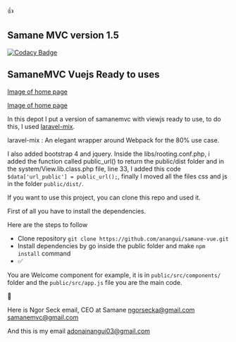 :thumbsup:

## Samane MVC version 1.5

[![Codacy Badge](https://api.codacy.com/project/badge/Grade/0a1ff6b3dc164a09b9ee6f8d15ce00e3)](https://app.codacy.com/app/nangui/samave-vue?utm_source=github.com&utm_medium=referral&utm_content=nangui/samave-vue&utm_campaign=Badge_Grade_Dashboard)

## SamaneMVC Vuejs Ready to uses

[Image of home page](capture_samane_vue_1.png)  

[Image of home page](capture_samane_vue_1.png)  

In this depot I put a version of samanemvc with viewjs ready to use, to do this, I used [laravel-mix](https://laravel-mix.com/).

laravel-mix
: An elegant wrapper around Webpack for the 80% use case.

I also added bootstrap 4 and jquery. Inside the libs/rooting.conf.php, i added the function called public_url() to return the public/dist folder and in the system/View.lib.class.php file, line 33, I added this code `$data['url_public'] = public_url();`, finally I moved all the files css and js in the folder `public/dist/`.

If you want to use this project, you can clone this repo and used it.

First of all you have to install the dependencies.

Here are the steps to follow

-  Clone repository `git clone https://github.com/anangui/samane-vue.git`
-  Install dependencies by go inside the public folder and make `npm install` command
-  :white_check_mark:

You are Welcome component for example, it is in `public/src/components/` folder and the `public/src/app.js` file you are the main code. 


:email:

Here is Ngor Seck email, CEO at Samane
<ngorsecka@gmail.com>
<samanemvc@gmail.com>

And this is my email
<adonainangui03@gmail.com>
